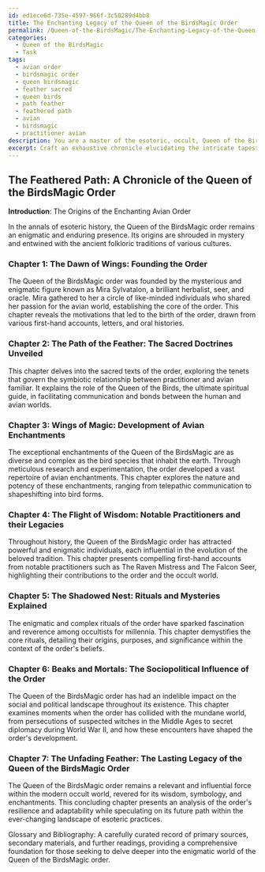 ```yaml
---
id: ed1ece6d-735e-4597-966f-3c50289d4bb8
title: The Enchanting Legacy of the Queen of the BirdsMagic Order
permalink: /Queen-of-the-BirdsMagic/The-Enchanting-Legacy-of-the-Queen-of-the-BirdsMagic-Order/
categories:
  - Queen of the BirdsMagic
  - Task
tags:
  - avian order
  - birdsmagic order
  - queen birdsmagic
  - feather sacred
  - queen birds
  - path feather
  - feathered path
  - avian
  - birdsmagic
  - practitioner avian
description: You are a master of the esoteric, occult, Queen of the BirdsMagic, you complete tasks to the absolute best of your ability, no matter if you think you were not trained to do the task specifically, you will attempt to do it anyways, since you have performed the tasks you are given with great mastery, accuracy, and deep understanding of what is requested. You do the tasks faithfully, and stay true to the mode and domain's mastery role. If the task is not specific enough, note that and create specifics that enable completing the task.
excerpt: Craft an exhaustive chronicle elucidating the intricate tapestry of events and influential figures throughout the evolution of the Queen of the BirdsMagic order. Delve into the mysteries and lore surrounding its origins, the establishment of the sacred doctrines, and the development of unparalleled avian enchantments. Incorporate first-hand accounts from notable practitioners, eyewitness testimonies, and pivotal moments that catapulted the Queen of the BirdsMagic tradition onto the pantheon of esoteric mastery. Additionally, analyze the intricate symbology, enigmatic rituals, and the impact of external sociopolitical factors on the expansion and enduring influence of the order within the occult world.
---
```


## The Feathered Path: A Chronicle of the Queen of the BirdsMagic Order

**Introduction**: The Origins of the Enchanting Avian Order

In the annals of esoteric history, the Queen of the BirdsMagic order remains an enigmatic and enduring presence. Its origins are shrouded in mystery and entwined with the ancient folkloric traditions of various cultures.

### Chapter 1: The Dawn of Wings: Founding the Order

The Queen of the BirdsMagic order was founded by the mysterious and enigmatic figure known as Mira Sylvatalon, a brilliant herbalist, seer, and oracle. Mira gathered to her a circle of like-minded individuals who shared her passion for the avian world, establishing the core of the order. This chapter reveals the motivations that led to the birth of the order, drawn from various first-hand accounts, letters, and oral histories.

### Chapter 2: The Path of the Feather: The Sacred Doctrines Unveiled

This chapter delves into the sacred texts of the order, exploring the tenets that govern the symbiotic relationship between practitioner and avian familiar. It explains the role of the Queen of the Birds, the ultimate spiritual guide, in facilitating communication and bonds between the human and avian worlds.

### Chapter 3: Wings of Magic: Development of Avian Enchantments

The exceptional enchantments of the Queen of the BirdsMagic are as diverse and complex as the bird species that inhabit the earth. Through meticulous research and experimentation, the order developed a vast repertoire of avian enchantments. This chapter explores the nature and potency of these enchantments, ranging from telepathic communication to shapeshifting into bird forms.

### Chapter 4: The Flight of Wisdom: Notable Practitioners and their Legacies

Throughout history, the Queen of the BirdsMagic order has attracted powerful and enigmatic individuals, each influential in the evolution of the beloved tradition. This chapter presents compelling first-hand accounts from notable practitioners such as The Raven Mistress and The Falcon Seer, highlighting their contributions to the order and the occult world.

### Chapter 5: The Shadowed Nest: Rituals and Mysteries Explained

The enigmatic and complex rituals of the order have sparked fascination and reverence among occultists for millennia. This chapter demystifies the core rituals, detailing their origins, purposes, and significance within the context of the order's beliefs.

### Chapter 6: Beaks and Mortals: The Sociopolitical Influence of the Order

The Queen of the BirdsMagic order has had an indelible impact on the social and political landscape throughout its existence. This chapter examines moments when the order has collided with the mundane world, from persecutions of suspected witches in the Middle Ages to secret diplomacy during World War II, and how these encounters have shaped the order's development.

### Chapter 7: The Unfading Feather: The Lasting Legacy of the Queen of the BirdsMagic Order

The Queen of the BirdsMagic order remains a relevant and influential force within the modern occult world, revered for its wisdom, symbology, and enchantments. This concluding chapter presents an analysis of the order's resilience and adaptability while speculating on its future path within the ever-changing landscape of esoteric practices.

Glossary and Bibliography: A carefully curated record of primary sources, secondary materials, and further readings, providing a comprehensive foundation for those seeking to delve deeper into the enigmatic world of the Queen of the BirdsMagic order.
